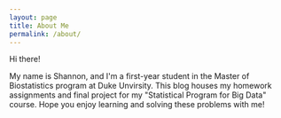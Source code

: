 ```yaml
---
layout: page
title: About Me
permalink: /about/
---
```


Hi there!

My name is Shannon, and I'm a first-year student in the Master of Biostatistics program at Duke Unvirsity.  This blog houses my homework assignments and final project for my "Statistical Program for Big Data" course.  Hope you enjoy learning and solving these problems with me!
